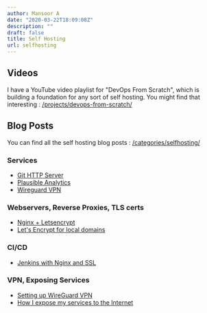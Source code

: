 ```yaml
---
author: Mansoor A
date: "2020-03-22T18:09:08Z"
description: ""
draft: false
title: Self Hosting
url: selfhosting
---
```

<script type="text/javascript" src="https://cdnjs.buymeacoffee.com/1.0.0/button.prod.min.js" data-name="bmc-button" data-slug="esc.sh" data-color="#FFDD00" data-emoji=""  data-font="Cookie" data-text="Buy me a coffee" data-outline-color="#000000" data-font-color="#000000" data-coffee-color="#ffffff" ></script>

## Videos

I have a YouTube video playlist for "DevOps From Scratch", which is building a foundation for any sort of
self hosting. You might find that interesting : [/projects/devops-from-scratch/](/projects/devops-from-scratch/)


## Blog Posts
You can find all the self hosting blog posts : [/categories/selfhosting/](/categories/selfhosting/)

###  Services
- [Git HTTP Server](/blog/setting-up-a-git-http-server-with-nginx/)
- [Plausible Analytics](/blog/plausible-analytics-selfhosting/)
- [Wireguard VPN](/blog/wireguard-vpn-setup/)

### Webservers, Reverse Proxies, TLS certs

- [Nginx + Letsencrypt](/blog/lets-encrypt-and-nginx-definitive-guide/)
- [Let's Encrypt for local domains](/blog/letsencrypt-ssl-for-local-domains/)

### CI/CD

- [Jenkins with Nginx and SSL](/blog/jenkins-nginx-ssl/)

### VPN, Exposing Services

- [Setting up WireGuard VPN](/blog/wireguard-vpn-setup/)
- [How I expose my services to the Internet](/blog/expose-selfhosted-services-to-internet/)

  
